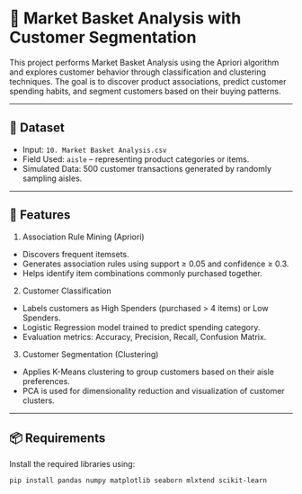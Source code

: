 # 🛒 Market Basket Analysis with Customer Segmentation

This project performs Market Basket Analysis using the Apriori algorithm and explores customer behavior through classification and clustering techniques. The goal is to discover product associations, predict customer spending habits, and segment customers based on their buying patterns.

---

## 📁 Dataset

- Input: `10. Market Basket Analysis.csv`
- Field Used: `aisle` – representing product categories or items.
- Simulated Data: 500 customer transactions generated by randomly sampling aisles.

---

## 🚀 Features

1. Association Rule Mining (Apriori)
- Discovers frequent itemsets.
- Generates association rules using support ≥ 0.05 and confidence ≥ 0.3.
- Helps identify item combinations commonly purchased together.

2. Customer Classification
- Labels customers as High Spenders (purchased > 4 items) or Low Spenders.
- Logistic Regression model trained to predict spending category.
- Evaluation metrics: Accuracy, Precision, Recall, Confusion Matrix.

3. Customer Segmentation (Clustering)
- Applies K-Means clustering to group customers based on their aisle preferences.
- PCA is used for dimensionality reduction and visualization of customer clusters.

---

## 📦 Requirements

Install the required libraries using:

```bash
pip install pandas numpy matplotlib seaborn mlxtend scikit-learn
